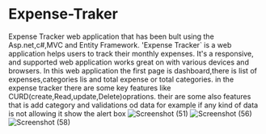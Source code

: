 # Expense-Traker
Expense Tracker web application that has been bult using the Asp.net,c#,MVC and Entity Framework.
'Expense Tracker` is a web application helps users to track their monthly expenses. It's a responsive, and supported web application works great on with various devices and browsers.
In this web application the first page is dashboard,there is list of expenses,categories lis and total expense or total categories.
in the expense tracker there are some key features like CURD(create,Read,update,Delete)oprations.
their are some also features that is add category and validations od data for example if any kind of data is not allowing it show the alert box 
![Screenshot (51)](https://user-images.githubusercontent.com/102210457/212402588-d43002bf-9906-4a0a-8585-19e7f56fde06.png)
![Screenshot (56)](https://user-images.githubusercontent.com/102210457/212402726-19920fe4-abdc-403c-84b0-e1bc5e745b67.png)
![Screenshot (58)](https://user-images.githubusercontent.com/102210457/212402755-2e0a02c2-f169-42b1-86f1-f1fd78f953ab.png)
